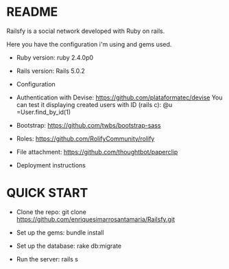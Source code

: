 # README

Railsfy is a social network developed with Ruby on rails.

Here you have the configuration i'm using and gems used.

* Ruby version: ruby 2.4.0p0

* Rails version: Rails 5.0.2

* Configuration

* Authentication with Devise: https://github.com/plataformatec/devise
    You can test it displaying created users with ID (rails c): @u =User.find_by_id(1)

* Bootstrap: https://github.com/twbs/bootstrap-sass

* Roles: https://github.com/RolifyCommunity/rolify

* File attachment: https://github.com/thoughtbot/paperclip

* Deployment instructions

# QUICK START

* Clone the repo: git clone https://github.com/enriquesimarrosantamaria/Railsfy.git

* Set up the gems: bundle install

* Set up the database: rake db:migrate

* Run the server: rails s

